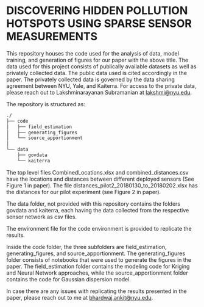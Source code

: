 # DISCOVERING HIDDEN POLLUTION HOTSPOTS USING SPARSE SENSOR MEASUREMENTS
This repository houses the code used for the analysis of data, model training, and generation of figures for our paper with the above title. The data used for this project consists of publically available datasets as well as privately collected data. The public data used is cited accordingly in the paper. The privately collected data is governed by the data sharing agreement between NYU, Yale, and Kaiterra. For access to the private data, please reach out to Lakshminarayanan Subramanian at lakshmi@nyu.edu.

The repository is structured as:
```bash
./
├── code
│   ├── field_estimation
│   ├── generating_figures
│   └── source_apportionment
│       
└── data
    ├── govdata
    └── kaiterra
```
The top level files CombinedLocations.xlsx and combined_distances.csv have the locations and distances between different deployed sensors (See Figure 1 in paper). The file distances_pilot2_20180130_to_20180202.xlsx has the distances for our pilot experiment (see Figure 2 in paper).

The data folder, not provided with this repository contains the folders govdata and kaiterra, each having the data collected from the respective sensor network as csv files.

The environment file for the code environment is provided to replicate the results.

Inside the code folder, the three subfolders are field_estimation, generating_figures, and source_apportionment. The generating_figures folder consists of notebooks that were used to generate the figures in the paper. The field_estimation folder contains the modeling code for Kriging and Neural Network approaches, while the source_apportionment folder contains the code for Gaussian dispersion model. 

In case there are any issues with replicating the results presented in the paper, please reach out to me at bhardwaj.ankit@nyu.edu.
